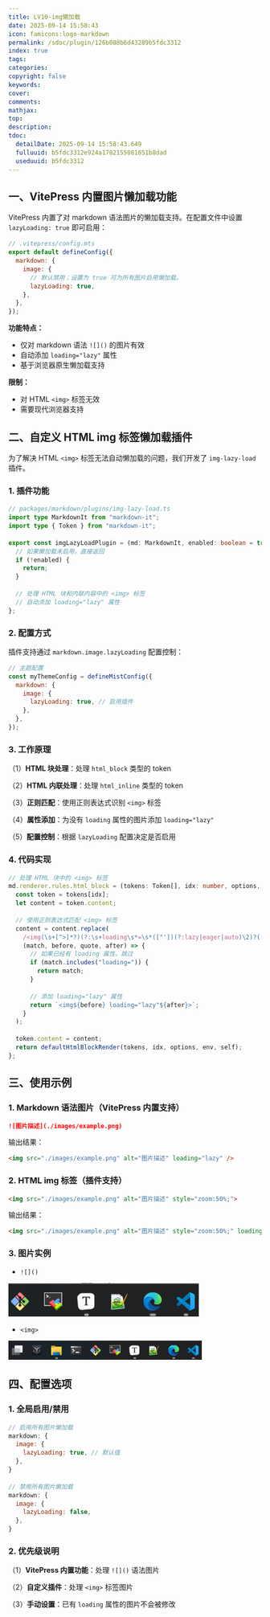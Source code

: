 ```yaml
---
title: LV10-img懒加载
date: 2025-09-14 15:58:43
icon: famicons:logo-markdown
permalink: /sdoc/plugin/126b088b6d43289b5fdc3312
index: true
tags:
categories:
copyright: false
keywords:
cover:
comments:
mathjax:
top:
description:
tdoc:
  detailDate: 2025-09-14 15:58:43.649
  fulluuid: b5fdc3312e924a1782155081651b8dad
  useduuid: b5fdc3312
---
```


<!-- more -->

## 一、VitePress 内置图片懒加载功能

VitePress 内置了对 markdown 语法图片的懒加载支持。在配置文件中设置 `lazyLoading: true` 即可启用：

```javascript
// .vitepress/config.mts
export default defineConfig({
  markdown: {
    image: {
      // 默认禁用；设置为 true 可为所有图片启用懒加载。
      lazyLoading: true,
    },
  },
});
```

**功能特点：**

- 仅对 markdown 语法 `![]()` 的图片有效
- 自动添加 `loading="lazy"` 属性
- 基于浏览器原生懒加载支持

**限制：**

- 对 HTML `<img>` 标签无效
- 需要现代浏览器支持

## 二、自定义 HTML img 标签懒加载插件

为了解决 HTML `<img>` 标签无法自动懒加载的问题，我们开发了 `img-lazy-load` 插件。

### 1. 插件功能

```typescript
// packages/markdown/plugins/img-lazy-load.ts
import type MarkdownIt from "markdown-it";
import type { Token } from "markdown-it";

export const imgLazyLoadPlugin = (md: MarkdownIt, enabled: boolean = true) => {
  // 如果懒加载未启用，直接返回
  if (!enabled) {
    return;
  }

  // 处理 HTML 块和内联内容中的 <img> 标签
  // 自动添加 loading="lazy" 属性
};
```

### 2. 配置方式

插件支持通过 `markdown.image.lazyLoading` 配置控制：

```javascript
// 主题配置
const myThemeConfig = defineMistConfig({
  markdown: {
    image: {
      lazyLoading: true, // 启用插件
    },
  },
});
```

### 3. 工作原理

（1）**HTML 块处理**：处理 `html_block` 类型的 token

（2）**HTML 内联处理**：处理 `html_inline` 类型的 token

（3）**正则匹配**：使用正则表达式识别 `<img>` 标签

（4）**属性添加**：为没有 `loading` 属性的图片添加 `loading="lazy"`

（5）**配置控制**：根据 `lazyLoading` 配置决定是否启用

### 4. 代码实现

```typescript
// 处理 HTML 块中的 <img> 标签
md.renderer.rules.html_block = (tokens: Token[], idx: number, options, env, self) => {
  const token = tokens[idx];
  let content = token.content;

  // 使用正则表达式匹配 <img> 标签
  content = content.replace(
    /<img(\s+[^>]*?)(?:\s+loading\s*=\s*(["'])(?:lazy|eager|auto)\2)?([^>]*?)>/gi,
    (match, before, quote, after) => {
      // 如果已经有 loading 属性，跳过
      if (match.includes("loading=")) {
        return match;
      }

      // 添加 loading="lazy" 属性
      return `<img${before} loading="lazy"${after}>`;
    }
  );

  token.content = content;
  return defaultHtmlBlockRender(tokens, idx, options, env, self);
};
```

## 三、使用示例

### 1. Markdown 语法图片（VitePress 内置支持）

```markdown
![图片描述](./images/example.png)
```

输出结果：

```html
<img src="./images/example.png" alt="图片描述" loading="lazy" />
```

### 2. HTML img 标签（插件支持）

```markdown
<img src="./images/example.png" alt="图片描述" style="zoom:50%;">
```

输出结果：

```html
<img src="./images/example.png" alt="图片描述" style="zoom:50%;" loading="lazy" />
```

### 3. 图片实例

- `![]()`

![image-20250914160244893](./LV10-img懒加载/img/image-20250914160244893.png)

- `<img>`

<img src="./LV10-img懒加载/img/image-20250914160313926.png" alt="image-20250914160313926" style="zoom: 59%;" />

## 四、配置选项

### 1. 全局启用/禁用

```javascript
// 启用所有图片懒加载
markdown: {
  image: {
    lazyLoading: true, // 默认值
  },
}

// 禁用所有图片懒加载
markdown: {
  image: {
    lazyLoading: false,
  },
}
```

### 2. 优先级说明

（1）**VitePress 内置功能**：处理 `![]()` 语法图片

（2）**自定义插件**：处理 `<img>` 标签图片

（3）**手动设置**：已有 `loading` 属性的图片不会被修改
